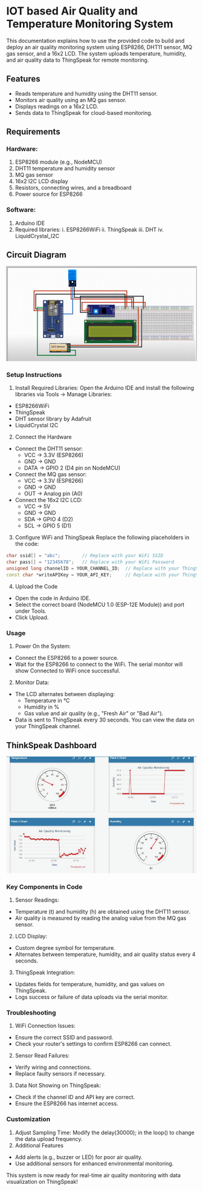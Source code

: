 # IOT based Air Quality and Temperature Monitoring System

This documentation explains how to use the provided code to build and deploy an air quality monitoring system using ESP8266, DHT11 sensor, MQ gas sensor, and a 16x2 LCD. The system uploads temperature, humidity, and air quality data to ThingSpeak for remote monitoring.

## Features
- Reads temperature and humidity using the DHT11 sensor.
- Monitors air quality using an MQ gas sensor.
- Displays readings on a 16x2 LCD.
- Sends data to ThingSpeak for cloud-based monitoring.

## Requirements
### Hardware:
1. ESP8266 module (e.g., NodeMCU)
2. DHT11 temperature and humidity sensor
3. MQ gas sensor
4. 16x2 I2C LCD display
5. Resistors, connecting wires, and a breadboard
6. Power source for ESP8266

### Software:
1. Arduino IDE
2. Required libraries:
    i. ESP8266WiFi
    ii. ThingSpeak
    iii. DHT
    iv. LiquidCrystal_I2C

## Circuit Diagram
![Circuit Diagram](./images/Circuit_Diagram.png)

### Setup Instructions
1. Install Required Libraries:
Open the Arduino IDE and install the following libraries via Tools → Manage Libraries:
- ESP8266WiFi
- ThingSpeak
- DHT sensor library by Adafruit
- LiquidCrystal I2C

2. Connect the Hardware
- Connect the DHT11 sensor:
    - VCC → 3.3V (ESP8266)
    - GND → GND
    - DATA → GPIO 2 (D4 pin on NodeMCU)
- Connect the MQ gas sensor:
    - VCC → 3.3V (ESP8266)
    - GND → GND
    - OUT → Analog pin (A0)
- Connect the 16x2 I2C LCD:
    - VCC → 5V
    - GND → GND
    - SDA → GPIO 4 (D2)
    - SCL → GPIO 5 (D1)

3. Configure WiFi and ThingSpeak
Replace the following placeholders in the code:
```cpp
char ssid[] = "abc";        // Replace with your WiFi SSID
char pass[] = "12345678";   // Replace with your WiFi Password
unsigned long channelID = YOUR_CHANNEL_ID;  // Replace with your ThingSpeak Channel ID
const char *writeAPIKey = YOUR_API_KEY;     // Replace with your ThingSpeak API Key
```

4. Upload the Code
- Open the code in Arduino IDE.
- Select the correct board (NodeMCU 1.0 (ESP-12E Module)) and port under Tools.
- Click Upload.

### Usage
1. Power On the System:
- Connect the ESP8266 to a power source.
- Wait for the ESP8266 to connect to the WiFi. The serial monitor will show Connected to WiFi once successful.

2. Monitor Data:
- The LCD alternates between displaying:
    - Temperature in °C
    - Humidity in %
    - Gas value and air quality (e.g., "Fresh Air" or "Bad Air").
- Data is sent to ThingSpeak every 30 seconds. You can view the data on your ThingSpeak channel.

## ThinkSpeak Dashboard
![ThinkSpeak](./images/ThingSpeak_Dashboard.png)

### Key Components in Code
1. Sensor Readings:
- Temperature (t) and humidity (h) are obtained using the DHT11 sensor.
- Air quality is measured by reading the analog value from the MQ gas sensor.

2. LCD Display:
- Custom degree symbol for temperature.
- Alternates between temperature, humidity, and air quality status every 4 seconds.

3. ThingSpeak Integration:
- Updates fields for temperature, humidity, and gas values on ThingSpeak.
- Logs success or failure of data uploads via the serial monitor.

### Troubleshooting
1. WiFi Connection Issues:
- Ensure the correct SSID and password.
- Check your router's settings to confirm ESP8266 can connect.

2. Sensor Read Failures:
- Verify wiring and connections.
- Replace faulty sensors if necessary.

3. Data Not Showing on ThingSpeak:
- Check if the channel ID and API key are correct.
- Ensure the ESP8266 has internet access.

### Customization
1. Adjust Sampling Time: Modify the delay(30000); in the loop() to change the data upload frequency.
2. Additional Features
- Add alerts (e.g., buzzer or LED) for poor air quality.
- Use additional sensors for enhanced environmental monitoring.

This system is now ready for real-time air quality monitoring with data visualization on ThingSpeak!